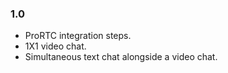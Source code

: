 ### 1.0
* ProRTC integration steps.
* 1X1 video chat.
* Simultaneous text chat alongside a video chat.
